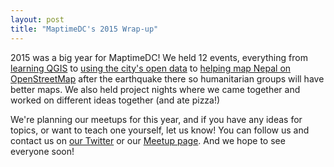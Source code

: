 ```yaml
---
layout: post
title: "MaptimeDC's 2015 Wrap-up"
---
```


2015 was a big year for MaptimeDC! We held 12 events, everything from [learning QGIS](http://www.meetup.com/Maptime-DC/events/225100092/) to [using the city's open data](http://www.meetup.com/Maptime-DC/events/220741310/) to [helping map Nepal on OpenStreetMap](http://www.meetup.com/Maptime-DC/events/220505118/) after the earthquake there so humanitarian groups will have better maps. We also held project nights where we came together and worked on different ideas together (and ate pizza!)

We're planning our meetups for this year, and if you have any ideas for topics, or want to teach one yourself, let us know! You can follow us and contact us on [our Twitter](http://twitter.com/MaptimeDC) or our [Meetup page](http://www.meetup.com/Maptime-DC/). And we hope to see everyone soon!
